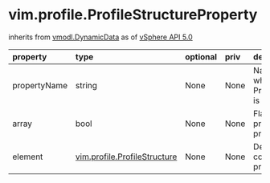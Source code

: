 vim.profile.ProfileStructureProperty
====================================
inherits from [vmodl.DynamicData](docs/vmodl.DynamicData.md)
as of [vSphere API 5.0](vim.version.md#vim.version.version7)




| property | type | optional | priv | desc |
|:---------|:-----|:---------|:-----|:-----|
| propertyName | string | None | None | Name of the property where this ProfileStructureProperty is being used |
| array | bool | None | None | Flag indicating if this property is an Array of profiles |
| element | [vim.profile.ProfileStructure](vim.profile.ProfileStructure.md "vim.profile.ProfileStructure") | None | None | Details about the profile contained within this property |


